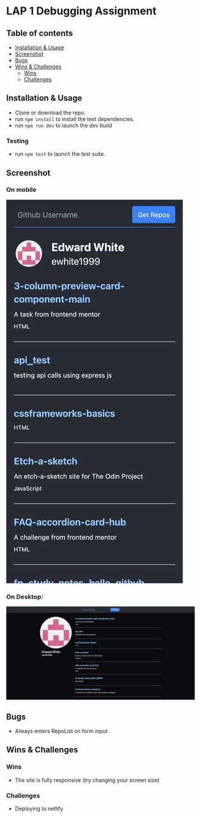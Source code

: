 # LAP 1 Debugging Assignment

## Table of contents

- [Installation & Usage](#installation--usage)
- [Screenshot](#screenshot)
- [Bugs](#bugs)
- [Wins & Challenges](#wins--challenges)
  - [Wins](#wins)
  - [Challenges](#challenges)

## Installation & Usage

- Clone or download the repo.
- run `npm install` to install the test dependencies.
- run `npm run dev` to launch the dev build

### Testing

- run `npm test` to launch the test suite.

## Screenshot

### On mobile

![mobile](/screenshots/mobile.png)

### On Desktop:

![desktop](/screenshots/desktop.png)

## Bugs

- Always enters RepoList on form input

## Wins & Challenges

### Wins

- The site is fully responsive (try changing your screen size)

### Challenges

- Deploying to netlify
